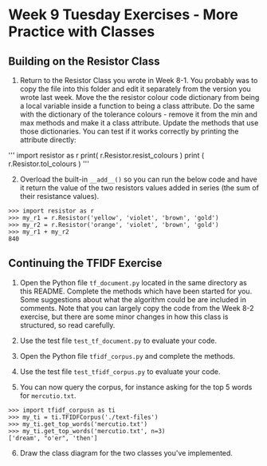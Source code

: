 # Week 9 Tuesday Exercises - More Practice with Classes

## Building on the Resistor Class

1. Return to the Resistor Class you wrote in Week 8-1. You probably was to copy the file into this folder and edit it separately from the version you wrote last week. Move the the resistor colour code dictionary from being a local variable inside a function to being a class attribute. Do the same with the dictionary of the tolerance colours - remove it from the min and max methods and make it a class attribute. Update the methods that use those dictionaries. You can test if it works correctly by printing the attribute directly:

'''
import resistor as r
print( r.Resistor.resist_colours )
print ( r.Resistor.tol_colours )
'''

2. Overload the built-in `__add__()` so  you can run the below code and have it return the value of the two resistors values added in series (the sum of their resistance values).

```
>>> import resistor as r
>>> my_r1 = r.Resistor('yellow', 'violet', 'brown', 'gold')
>>> my_r2 = r.Resistor('orange', 'violet', 'brown', 'gold')
>>> my_r1 + my_r2
840
```

## Continuing the TFIDF Exercise

1. Open the Python file `tf_document.py` located in the same directory as this README. Complete the methods which have been started for you. Some suggestions about what the algorithm could be are included in comments. Note that you can largely copy the code from the Week 8-2 exercise, but there are some minor changes in how this class is structured, so read carefully.

2. Use the test file `test_tf_document.py` to evaluate your code.

3. Open the Python file `tfidf_corpus.py` and complete the methods.

4. Use the test file `test_tfidf_corpus.py` to evaluate your code.

5. You can now query the corpus, for instance asking for the top 5 words for `mercutio.txt`.

```
>>> import tfidf_corpusn as ti
>>> my_ti = ti.TFIDFCorpus('./text-files')
>>> my_ti.get_top_words('mercutio.txt')
>>> my_ti.get_top_words('mercutio.txt', n=3)
['dream', "o'er", 'then']
```

6. Draw the class diagram for the two classes you've implemented.

